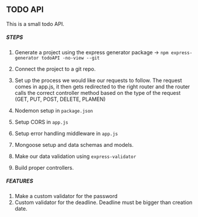 ## TODO API

This is a small todo API.

##### STEPS

1.  Generate a project using the express generator package -> `npm express-generator todoAPI -no-view --git`

2.  Connect the project to a git repo.
3.  Set up the process we would like our requests to follow. The request comes in app.js, it then gets redirected to the right router and the router calls the correct controller method based on the type of the request (GET, PUT, POST, DELETE, PLAMEN)

4.  Nodemon setup in `package.json`

5.  Setup CORS in `app.js`

6.  Setup error handling middleware in `app.js`

7.  Mongoose setup and data schemas and models.

8.  Make our data validation using `express-validator`

9.  Build proper controllers.

##### FEATURES

1. Make a custom validator for the password
2. Custom validator for the deadline. Deadline must be bigger than creation date.
